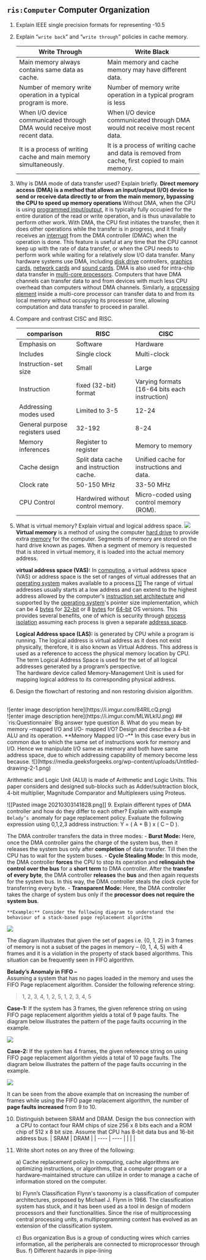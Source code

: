 
## `ris:Computer` Computer Organization
1. Explain IEEE single precision formats for representing -10.5
2. Explain “`write back`” and “`write through`” policies in cache memory.
	
	|Write Through|Write Black|
	|--------------|------------|
	|Main memory always contains same data as cache.|Main memory and cache memory may have different data.|
	|Number of memory write operation in a typical program is more.| Number of memory write operation in a typical program is less|
	|When I/O device communicated through DMA would receive most recent data.|When I/O device communicated through DMA would not receive most recent data.|
	|It is a process of writing cache and main memory simultaneously.|It is a process of writing cache and data is removed from cache, first copied to main memory.|
	
	
3. Why is DMA mode of data transfer used? Explain briefly.
	**Direct memory access (DMA) is a method that allows an input/output (I/O) device to send or receive data directly to or from the main memory, bypassing the CPU to speed up memory operations**
	Without DMA, when the CPU is using [programmed input/output](https://en.wikipedia.org/wiki/Programmed_input/output "Programmed input/output"), it is typically fully occupied for the entire duration of the read or write operation, and is thus unavailable to perform other work. With DMA, the CPU first initiates the transfer, then it does other operations while the transfer is in progress, and it finally receives an [interrupt](https://en.wikipedia.org/wiki/Interrupt "Interrupt") from the DMA controller (DMAC) when the operation is done. 
	This feature is useful at any time that the CPU cannot keep up with the rate of data transfer, or when the CPU needs to perform work while waiting for a relatively slow I/O data transfer. Many hardware systems use DMA, including [disk drive](https://en.wikipedia.org/wiki/Disk_storage "Disk storage") controllers, [graphics cards](https://en.wikipedia.org/wiki/Video_card "Video card"), [network cards](https://en.wikipedia.org/wiki/Network_interface_controller "Network interface controller") and [sound cards](https://en.wikipedia.org/wiki/Sound_card "Sound card"). DMA is also used for intra-chip data transfer in [multi-core processors](https://en.wikipedia.org/wiki/Multi-core_processor "Multi-core processor"). Computers that have DMA channels can transfer data to and from devices with much less CPU overhead than computers without DMA channels. Similarly, a [processing element](https://en.wikipedia.org/wiki/Processing_element "Processing element") inside a multi-core processor can transfer data to and from its local memory without occupying its processor time, allowing computation and data transfer to proceed in parallel.
	
4. Compare and contrast CISC and RISC.
 
	comparison|RISC|CISC
	--------|--------|------
	Emphasis on|Software|Hardware
	Includes|Single clock|Multi-clock
	Instruction-set size|Small|Large
	Instruction|fixed (32-bit) format|Varying formats (16-64 bits each instruction)
	Addressing modes used|Limited to 3-5|12-24
	General purpose registers used|32-192|8-24
	Memory inferences|Register to register|Memory to memory
	Cache design|Split data cache and instruction cache.|Unified cache for instructions and data.
	Clock rate|50-150 MHz|33-50 MHz
	CPU Control|Hardwired without control memory.|Micro-coded using control memory (ROM).
	
5. What is virtual memory? Explain virtual and logical address space.
	![](https://upload.wikimedia.org/wikipedia/commons/thumb/6/6e/Virtual_memory.svg/250px-Virtual_memory.svg.png)
	**Virtual memory** is a method of using the computer [hard drive](https://www.computerhope.com/jargon/h/harddriv.htm) to provide extra [memory](https://www.computerhope.com/jargon/m/memory.htm) for the computer. Segments of memory are stored on the hard drive known as pages. When a segment of memory is requested that is stored in virtual memory, it is loaded into the actual memory address.
	
	**virtual address space (VAS):** In [computing](https://en.wikipedia.org/wiki/Computing "Computing"), a virtual address space (VAS) or address space is the set of ranges of virtual addresses that an [operating system](https://en.wikipedia.org/wiki/Operating_system "Operating system") makes available to a process.[\[1\]](https://en.wikipedia.org/wiki/Virtual_address_space#cite_note-1) The range of virtual addresses usually starts at a low address and can extend to the highest address allowed by the computer's [instruction set architecture](https://en.wikipedia.org/wiki/Instruction_set "Instruction set") and supported by the [operating system](https://en.wikipedia.org/wiki/Operating_system "Operating system")'s pointer size implementation, which can be 4 [bytes](https://en.wikipedia.org/wiki/Bytes "Bytes") for [32-bit](https://en.wikipedia.org/wiki/32-bit "32-bit") or 8 [bytes](https://en.wikipedia.org/wiki/Bytes "Bytes") for [64-bit](https://en.wikipedia.org/wiki/64-bit "64-bit") OS versions. This provides several benefits, one of which is security through [process isolation](https://en.wikipedia.org/wiki/Process_isolation "Process isolation") assuming each process is given a separate [address space](https://en.wikipedia.org/wiki/Address_space "Address space").
	
	**Logical Address space (LAS):** is generated by CPU while a program is running. The logical address is virtual address as it does not exist physically, therefore, it is also known as Virtual Address. This address is used as a reference to access the physical memory location by CPU. The term Logical Address Space is used for the set of all logical addresses generated by a program’s perspective.  
	The hardware device called Memory-Management Unit is used for mapping logical address to its corresponding physical address.
	
6. Design the flowchart of restoring and non restoring division algorithm.
<br>
	![enter image description here](https://i.imgur.com/84RILcQ.png)
<br>
![enter image description here](https://i.imgur.com/MLWLkIU.png)
## `ris:Questionnaire` BIg answer type question
8. What do you mean by memory –mapped I/O and I/O- mapped I/O? Design and describe a 4-bit ALU and its operation.
 **Memory Mapped I/O –**
In this case every bus in common due to which the same set of instructions work for memory and I/O. Hence we manipulate I/O same as memory and both have same address space, due to which addressing capability of memory become less because.
![](https://media.geeksforgeeks.org/wp-content/uploads/Untitled-drawing-2-1.png)

Arithmetic and Logic Unit (ALU) is made of Arithmetic and Logic Units. This paper considers and designed sub-blocks such as Adder/subtraction block, 4-bit multiplier, Magnitude Comparator and Multiplexers using Proteus.

![[Pasted image 20210303141828.png]]
9. Explain different types of DMA controller and how do they differ to each other? Explain with example `Belady’s `anomaly for page replacement policy. Evaluate the following expression using 0,1,2,3 address instruction: Y = ( A + B ) x ( C – D ).

The DMA controller transfers the data in three modes:
	- **Burst Mode:** Here, once the DMA controller gains the charge of the system bus, then it releases the system bus only after **completion** of data transfer. Till then the CPU has to wait for the system buses.
	- **Cycle Stealing Mode:** In this mode, the DMA controller **forces** the CPU to stop its operation and **relinquish the control over the bus** for a **short term** to DMA controller. After the **transfer of every byte**, the DMA controller
	**releases** the **bus** and then again requests for the system bus. In this way, the DMA controller steals the clock cycle for transferring every byte.
	- **Transparent Mode:** Here, the DMA controller takes the charge of system bus only if the **processor does not require the system bus**.
	
	**Example:** Consider the following diagram to understand the behaviour of a stack-based page replacement algorithm

![](https://media.geeksforgeeks.org/wp-content/uploads/stackbased.png)

The diagram illustrates that given the set of pages i.e. {0, 1, 2} in 3 frames of memory is not a subset of the pages in memory – {0, 1, 4, 5} with 4 frames and it is a violation in the property of stack based algorithms. This situation can be frequently seen in FIFO algorithm.

**Belady’s Anomaly in FIFO –**  
Assuming a system that has no pages loaded in the memory and uses the FIFO Page replacement algorithm. Consider the following reference string:

> 1, 2, 3, 4, 1, 2, 5, 1, 2, 3, 4, 5 

**Case-1:** If the system has 3 frames, the given reference string on using FIFO page replacement algorithm yields a total of 9 page faults. The diagram below illustrates the pattern of the page faults occurring in the example.

![](https://media.geeksforgeeks.org/wp-content/uploads/fifo3.png)

**Case-2:** If the system has 4 frames, the given reference string on using FIFO page replacement algorithm yields a total of 10 page faults. The diagram below illustrates the pattern of the page faults occurring in the example.

![](https://media.geeksforgeeks.org/wp-content/uploads/fifo4.png)

It can be seen from the above example that on increasing the number of frames while using the FIFO page replacement algorithm, the number of **page faults increased** from 9 to 10.


10. Distinguish between SRAM and DRAM. Design the bus connection with a CPU to contact four RAM chips of size 256 x 8 bits each and a ROM chip of 512 x 8 bit size. Assume that CPU has 8-bit data bus and 16-bit address bus.
		| SRAM | DRAM |
		| ---- | ---- |
		|      |      |
		
11. Write short notes on any three of the following:

	a) Cache replacement policy
		In computing, cache algorithms are optimizing instructions, or algorithms, that a computer program or a hardware-maintained structure can utilize in order to manage a cache of information stored on the computer.
	
	b) Flynn’s Classification
		Flynn's taxonomy is a classification of computer architectures, proposed by Michael J. Flynn in 1966. The classification system has stuck, and it has been used as a tool in design of modern processors and their functionalities. Since the rise of multiprocessing central processing units, a multiprogramming context has evolved as an extension of the classification system.
	
	c) Bus organization
		Bus is a group of conducting wires which carries information, all the peripherals are connected to microprocessor through Bus.
		f) Different hazards in pipe-lining
	
